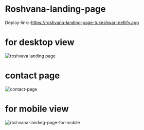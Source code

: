 # Roshvana-landing-page
Deploy-link:-https://roshvana-landing-page-tukeshwari.netlify.app
# for desktop view 
![roshvava landing page](https://user-images.githubusercontent.com/102142382/223806381-3296ff28-71c7-469a-8f02-382e8a6e8959.jpeg)
# contact page
![contact-page](https://user-images.githubusercontent.com/102142382/223806399-5401cfd6-cd8b-4f9a-b31a-9f5b767ae3ba.jpeg)
# for mobile view
![roshvana-landing-page-for-mobile](https://user-images.githubusercontent.com/102142382/223808639-f3bdf41f-501f-4ca8-a654-258316ff2f79.jpeg)
